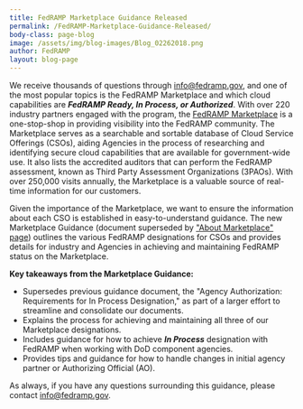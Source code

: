```yaml
---
title: FedRAMP Marketplace Guidance Released
permalink: /FedRAMP-Marketplace-Guidance-Released/
body-class: page-blog
image: /assets/img/blog-images/Blog_02262018.png
author: FedRAMP
layout: blog-page
---
```

We receive thousands of questions through [info@fedramp.gov](mailto:info@fedramp.gov), and one of the most popular topics is the FedRAMP Marketplace and which cloud capabilities are _**FedRAMP Ready, In Process, or Authorized**_. With over 220 industry partners engaged with the program, the <a href="https://marketplace.fedramp.gov/#/products?sort=productName">FedRAMP Marketplace</a> is a one-stop-shop in providing visibility into the FedRAMP community. The Marketplace serves as a searchable and sortable database of Cloud Service Offerings (CSOs), aiding Agencies in the process of researching and identifying secure cloud capabilities that are available for government-wide use. It also lists the accredited auditors that can perform the FedRAMP assessment, known as Third Party Assessment Organizations (3PAOs). With over 250,000 visits annually, the Marketplace is a valuable source of real-time information for our customers. 

Given the importance of the Marketplace, we want to ensure the information about each CSO is established in easy-to-understand guidance. The new Marketplace Guidance (document superseded by <a href="https://www.fedramp.gov/about-marketplace/" target="_blank" rel="noopener noreferrer">"About Marketplace" page</a>) outlines the various FedRAMP designations for CSOs and provides details for industry and Agencies in achieving and maintaining FedRAMP status on the Marketplace.

**Key takeaways from the Marketplace Guidance:**
* Supersedes previous guidance document, the "Agency Authorization: Requirements for In Process Designation," as part of a larger effort to streamline and consolidate our documents.  
* Explains the process for achieving and maintaining all three of our Marketplace designations.
* Includes guidance for how to achieve _**In Process**_ designation with FedRAMP when working with DoD component agencies.
* Provides tips and guidance for how to handle changes in initial agency partner or Authorizing Official (AO).

As always, if you have any questions surrounding this guidance, please contact [info@fedramp.gov](mailto:info@fedramp.gov).
